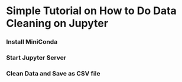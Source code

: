 Simple Tutorial on How to Do Data Cleaning on Jupyter
===

### Install MiniConda

### Start Jupyter Server

### Clean Data and Save as CSV file
